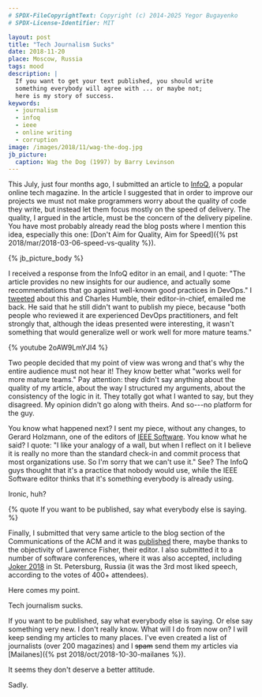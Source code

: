 ```yaml
---
# SPDX-FileCopyrightText: Copyright (c) 2014-2025 Yegor Bugayenko
# SPDX-License-Identifier: MIT

layout: post
title: "Tech Journalism Sucks"
date: 2018-11-20
place: Moscow, Russia
tags: mood
description: |
  If you want to get your text published, you should write
  something everybody will agree with ... or maybe not;
  here is my story of success.
keywords:
  - journalism
  - infoq
  - ieee
  - online writing
  - corruption
image: /images/2018/11/wag-the-dog.jpg
jb_picture:
  caption: Wag the Dog (1997) by Barry Levinson
---
```


This July, just four months ago,
I submitted an article to [InfoQ](https://www.infoq.com/), a
popular online tech magazine. In the article I
suggested that in order to improve our projects we must not make programmers worry
about the quality of code they write, but instead let them focus mostly
on the speed of delivery. The quality, I argued in the
article, must be the concern of the delivery pipeline. You have most probably
already read the blog posts where I mention this idea, especially this one:
[Don't Aim for Quality, Aim for Speed]({% pst 2018/mar/2018-03-06-speed-vs-quality %}).

<!--more-->

{% jb_picture_body %}

I received a response from the InfoQ editor in an email, and I quote:
"The article provides no new insights for our audience, and actually some recommendations
that go against well-known good practices in DevOps."
I [tweeted](https://twitter.com/yegor256/status/1015261994826567680)
about this and Charles Humble, their editor-in-chief, emailed me back.
He said that he still didn't want to publish my piece, because
"both people who reviewed it are experienced DevOps practitioners,
and felt strongly that, although the ideas presented were interesting,
it wasn't something that would generalize well or work well for more mature teams."

{% youtube 2oAW9LmYJI4 %}

Two people decided that my point of view was wrong and that's why the entire
audience must not hear it! They know better what "works well for more mature teams."
Pay attention: they didn't say anything about
the quality of my article, about the way I structured my arguments, about the
consistency of the logic in it. They totally got what I wanted to say, but they
disagreed. My opinion didn't go along with theirs. And so---no platform for the guy.

You know what happened next? I sent my piece, without any changes, to Gerard Holzmann,
one of the editors of [IEEE Software](https://publications.computer.org/software-magazine/).
You know what he said? I quote:
"I like your analogy of a wall, but when I reflect on it I believe it is
really no more than the standard check-in and commit process that most
organizations use. So I'm sorry that we can't use it."
See? The InfoQ guys thought that it's a practice that nobody would use, while
the IEEE Software editor thinks that it's something everybody is already using.

Ironic, huh?

{% quote If you want to be published, say what everybody else is saying. %}

Finally, I submitted that very same article to the blog section of the Communications of the ACM
and it was [published](https://cacm.acm.org/blogs/blog-cacm/229942-blame-free-quality-control/fulltext) there,
maybe thanks to the objectivity of Lawrence Fisher, their editor.
I also submitted it to a number of software conferences, where it was also accepted,
including [Joker 2018](https://youtu.be/55mwAbuDrV8) in St. Petersburg, Russia
(it was the 3rd most liked speech, according to the votes of 400+ attendees).

Here comes my point.

Tech journalism sucks.

If you want to be published, say what everybody else is saying. Or else say something
very new. I don't really know. What will I do from now on? I will keep sending my
articles to many places. I've even created a list of journalists (over 200 magazines)
and I ~~spam~~ send them my articles via [Mailanes]({% pst 2018/oct/2018-10-30-mailanes %}).

It seems they don't deserve a better attitude.

Sadly.
